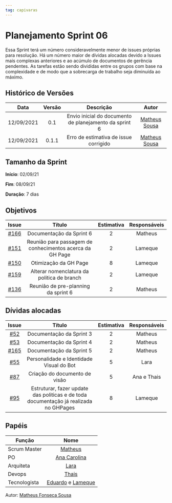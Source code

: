 ```yaml
---
tag: capivaras
---
```

# Planejamento Sprint 06

Essa Sprint terá um número consideravelmente menor de issues próprias para resolução. Há um número maior de dívidas alocadas devido a Issues mais complexas anteriores e ao acúmulo de documentos 
de gerência pendentes. As tarefas estão sendo divididas entre os grupos com base na complexidade e de modo que a sobrecarga de trabalho seja diminuída ao máximo.

## Histórico de Versões


| Data       | Versão | Descrição                      | Autor             |
| :--------: | :----: | :----------:                   | :---------------: |
| 12/09/2021 |    0.1   | Envio inicial do documento de planejamento da sprint 6 | [Matheus Sousa](https://github.com/https://github.com/gatotabaco)|
| 12/09/2021 |    0.1.1   | Erro de estimativa de issue corrigido | [Matheus Sousa](https://github.com/https://github.com/gatotabaco)|

## Tamanho da Sprint

**Início**: 02/09/21

**Fim**: 08/09/21

**Duração**: 7 dias

## Objetivos

| Issue |            Título            | Estimativa|        Responsáveis         | 
|:-----:|:----------------------------:|:---------:|:---------------------------:|
| [#166](https://github.com/fga-eps-mds/2021-1-Bot/issues/166) | Documentação da Sprint 6 | 2 | Matheus |
| [#151](https://github.com/fga-eps-mds/2021-1-Bot/issues/151) | Reunião para passagem de conhecimentos acerca da GH Page | 2 | Lameque |
| [#150](https://github.com/fga-eps-mds/2021-1-Bot/issues/150) | Otimização da GH Page | 8 | Lameque |
| [#159](https://github.com/fga-eps-mds/2021-1-Bot/issues/159) | Alterar nomenclatura da politica de branch | 2 | Lameque |
| [#136](https://github.com/fga-eps-mds/2021-1-Bot/issues/136) | Reunião de pre-planning da sprint 6 | 2 | Matheus |

## Dívidas alocadas
| Issue |            Título            |      Estimativa     |        Responsáveis         | 
|:-----:|:----------------------------:|:-------------------:|:---------------------------:|
| [#52](https://github.com/fga-eps-mds/2021-1-Bot/issues/52) | Documentação da Sprint 3 | 2 | Matheus |
| [#53](https://github.com/fga-eps-mds/2021-1-Bot/issues/53) | Documentação da Sprint 4 | 2 | Matheus |
| [#165](https://github.com/fga-eps-mds/2021-1-Bot/issues/165) | Documentação da Sprint 5 | 2 | Matheus |
| [#55](https://github.com/fga-eps-mds/2021-1-Bot/issues/55) | Personalidade e Identidade Visual do Bot | 5 | Lara |
| [#87](https://github.com/fga-eps-mds/2021-1-Bot/issues/87) | Criação do documento de visão | 5 | Ana e Thais | 
| [#95](https://github.com/fga-eps-mds/2021-1-Bot/issues/95) | Estruturar, fazer update das politicas e de toda documentação já realizada no GHPages | 8 | Lameque |

## Papéis

|      Função      |            Nome            |
|------------------|:--------------------------:|
| Scrum Master | [Matheus](https://github.com/gatotabaco) |
| PO | [Ana Carolina](https://github.com/AnaCarolinaRodriguesLeite) |
| Arquiteta | [Lara](https://github.com/gatotabaco) |
| Devops | [Thais](https://github.com/thais-ra) |
| Tecnologista | [Eduardo](https://github.com/MegahNevel) e [Lameque](https://github.com/LamequeFernandes) |

Autor: [Matheus Fonseca Sousa](https://github.com/gatotabaco)


